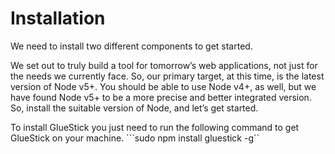 # Installation

We need to install two different components to get started.

We set out to truly build a tool for tomorrow’s web applications, not just for the needs we currently face. So, our primary target, at this time, is the latest version of Node v5+. You should be able to use Node v4+, as well, but we have found Node v5+ to be a more precise and better integrated version. So, install the suitable version of Node, and let’s get started.

To install GlueStick you just need to run the following command to get GlueStick on your machine. ```sudo npm install gluestick -g``